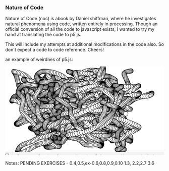 ### Nature of Code 
Nature of Code (noc) is abook by Daniel shiffman, where he investigates natural phenomena using code, written entirely in processing. Though an official conversion of all the code to javascript exists, I wanted to try my hand at translating the code to p5.js. 

This will include my attempts at additional modifications in the code also. So don't expect a code to code reference. Cheers!

an example of weirdnes of p5.js:

![](slither.io.gif)


Notes:
PENDING EXERCISES -
    0.4,0.5,ex-0.6,0.8,0.9,0.10
    1.3,
    2.2,2.7
    3.6 